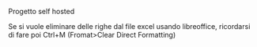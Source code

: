 Progetto self hosted

Se si vuole eliminare delle righe dal file excel usando libreoffice, ricordarsi di fare poi Ctrl+M (Fromat>Clear Direct Formatting)